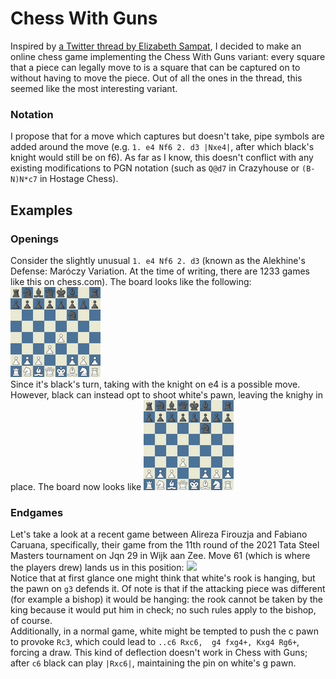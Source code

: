 # Chess With Guns
Inspired by [a Twitter thread by Elizabeth Sampat](https://twitter.com/twoscooters/status/1359663550130761729), I decided to make an online chess game implementing the Chess With Guns variant: every square that a piece can legally move to is a square that can be captured on to without having to move the piece. Out of all the ones in the thread, this seemed like the most interesting variant.

### Notation
I propose that for a move which captures but doesn't take, pipe symbols are added around the move (e.g. `1. e4 Nf6 2. d3 |Nxe4|`, after which black's knight would still be on f6). As far as I know, this doesn't conflict with any existing modifications to PGN notation (such as `Q@d7` in Crazyhouse or `(B-N)N*c7` in Hostage Chess).

## Examples
### Openings
Consider the slightly unusual `1. e4 Nf6 2. d3` (known as the Alekhine's Defense: Maróczy Variation. At the time of writing, there are 1233 games like this on chess.com). The board looks like the following:  
![](/readme_assets/1.%20e4%20Nf6%202.%20d3.png)  
Since it's black's turn, taking with the knight on e4 is a possible move. However, black can instead opt to shoot white's pawn, leaving the knighy in place. The board now looks like ![](/readme_assets/1.%20e4%20Nf6%202.%20d3%20(Nxe4).png)

### Endgames
Let's take a look at a recent game between Alireza Firouzja and Fabiano Caruana, specifically, their game from the 11th round of the 2021 Tata Steel Masters tournament on Jqn 29 in Wijk aan Zee. Move 61 (which is where the players drew) lands us in this position: ![](/readme_assets/firouzja_v_caruana_1.png)  
Notice that at first glance one might think that white's rook is hanging, but the pawn on `g3` defends it. Of note is that if the attacking piece was different (for example a bishop) it would be hanging: the rook cannot be taken by the king because it would put him in check; no such rules apply to the bishop, of course.  
Additionally, in a normal game, white might be tempted to push the c pawn to provoke `Rc3`, which could lead to `..c6 Rxc6,  g4 fxg4+, Kxg4 Rg6+`, forcing a draw. This kind of deflection doesn't work in Chess with Guns; after `c6` black can play `|Rxc6|`, maintaining the pin on white's g pawn.

